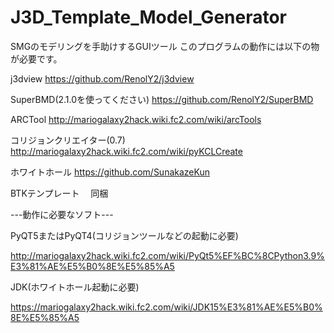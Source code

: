 # J3D_Template_Model_Generator
SMGのモデリングを手助けするGUIツール
このプログラムの動作には以下の物が必要です。

j3dview 
https://github.com/RenolY2/j3dview

SuperBMD(2.1.0を使ってください)
https://github.com/RenolY2/SuperBMD

ARCTool 
http://mariogalaxy2hack.wiki.fc2.com/wiki/arcTools

コリジョンクリエイター(0.7)
http://mariogalaxy2hack.wiki.fc2.com/wiki/pyKCLCreate

ホワイトホール 
https://github.com/SunakazeKun

BTKテンプレート　
同梱

---動作に必要なソフト---

PyQT5またはPyQT4(コリジョンツールなどの起動に必要)

http://mariogalaxy2hack.wiki.fc2.com/wiki/PyQt5%EF%BC%8CPython3.9%E3%81%AE%E5%B0%8E%E5%85%A5

JDK(ホワイトホール起動に必要)

https://mariogalaxy2hack.wiki.fc2.com/wiki/JDK15%E3%81%AE%E5%B0%8E%E5%85%A5
